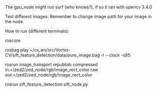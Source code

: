The gpu_node might run surf (who knows?), if so it ran with opencv 3.4.0

Test different images:
Remember to change image path for your image in the node.


How to run (different terminals):

roscore

rosbag play ~/cv_ws/src/Vortex-CV/sift_feature_detection/data/pure_image.bag -l --clock -s85

rosrun image_transport republish compressed in:=/zed2/zed_node/rgb/image_rect_color  raw out:=/zed2/zed_node/rgb/image_rect_color

rosrun sift_feature_detection sift_node.py 

